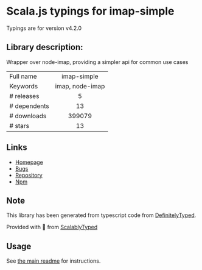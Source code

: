 
# Scala.js typings for imap-simple

Typings are for version v4.2.0

## Library description:
Wrapper over node-imap, providing a simpler api for common use cases

|                    |                 |
| ------------------ | :-------------: |
| Full name          | imap-simple |
| Keywords           | imap, node-imap |
| # releases         | 5 |
| # dependents       | 13 |
| # downloads        | 399079 |
| # stars            | 13 |

## Links
- [Homepage](https://github.com/chadxz/imap-simple#readme)
- [Bugs](https://github.com/chadxz/imap-simple/issues)
- [Repository](https://github.com/chadxz/imap-simple)
- [Npm](https://www.npmjs.com/package/imap-simple)
    


## Note
This library has been generated from typescript code from [DefinitelyTyped](https://definitelytyped.org).

Provided with :purple_heart: from [ScalablyTyped](https://github.com/oyvindberg/ScalablyTyped)

## Usage
See [the main readme](../../readme.md) for instructions.


